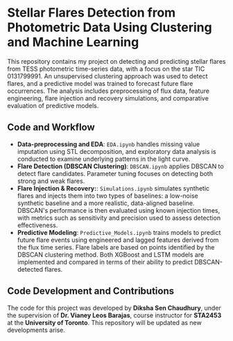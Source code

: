 # Stellar Flares Detection from Photometric Data Using Clustering and Machine Learning

This repository contains my project on detecting and predicting stellar flares from TESS photometric time-series data, with a focus on the star TIC 0131799991. An unsupervised clustering approach was used to detect flares, and a predictive model was trained to forecast future flare occurrences. The analysis includes preprocessing of flux data, feature engineering, flare injection and recovery simulations, and comparative evaluation of predictive models.


## **Code and Workflow**

- **Data-preprocessing and EDA**: `EDA.ipynb` handles missing value imputation using STL decomposition, and exploratory data analysis is conducted to examine underlying patterns in the light curve. 
- **Flare Detection (DBSCAN Clustering)**: `DBSCAN.ipynb` applies DBSCAN to detect flare candidates. Parameter tuning focuses on detecting both strong and weak flares.
- **Flare Injection & Recovery:**: `Simulations.ipynb` simulates synthetic flares and injects them into two types of baselines: a low-noise synthetic baseline and a more realistic, data-aligned baseline. DBSCAN's performance is then evaluated using known injection times, with metrics such as sensitivity and precision used to assess detection effectiveness. 
- **Predictive Modeling**: `Predictive_Models.ipynb` trains models to predict future flare events using engineered and lagged features derived from the flux time series. Flare labels are based on points identified by the DBSCAN clustering method. Both XGBoost and LSTM models are implemented and compared in terms of their ability to predict DBSCAN-detected flares. 
 
## **Code Development and Contributions**

The code for this project was developed by **Diksha Sen Chaudhury**, under the supervision of **Dr. Vianey Leos Barajas**, course instructor for **STA2453** at the **University of Toronto**. This repository will be updated as new developments arise.
